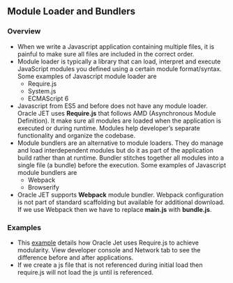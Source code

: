 ## Module Loader and Bundlers

### Overview

- When we write a Javascript application containing multiple files, it is painful to make sure all files are included in the correct order.
- Module loader is typically a library that can load, interpret and execute JavaScript modules you defined using a certain module format/syntax. Some examples of Javascript module loader are
  - Require.js
  - System.js
  - ECMAScript 6
- Javascript from ES5 and before does not have any module loader. Oracle JET uses **Require.js** that follows AMD (Asynchronous Module Definition). It make sure all modules are loaded when the application is executed or during runtime. Modules help developer’s separate functionality and organize the codebase.
- Module bundlers are an alternative to module loaders. They do manage and load interdependent modules but do it as part of the application build rather than at runtime. Bundler stitches together all modules into a single file (a bundle) before the execution. Some examples of Javascript module bundlers are
  - Webpack
  - Browserify
- Oracle JET supports **Webpack** module bundler. Webpack configuration is not part of standard scaffolding but available for additional download. If we use Webpack then we have to replace **main.js** with **bundle.js**.

### Examples

- This [example](03-Examples\02-Modularity) details how Oracle Jet uses Require.js to achieve modularity. View developer console and Network tab to see the difference before and after applications.
- If we create a js file that is not referenced during initial load then require.js will not load the js until is referenced.